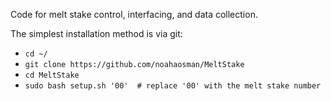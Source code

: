 
Code for melt stake control, interfacing, and data collection.

The simplest installation method is via git:
- `cd ~/`
- `git clone https://github.com/noahaosman/MeltStake`
- `cd MeltStake`
- `sudo bash setup.sh '00'  # replace '00' with the melt stake number`